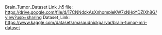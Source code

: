Brain_Tumor_Dataset Link
.h5 file:
https://drive.google.com/file/d/17CNNdckAsXnhompleKW7xNHpYDZlXh8G/view?usp=sharing
Dataset_Link:
https://www.kaggle.com/datasets/masoudnickparvar/brain-tumor-mri-dataset
